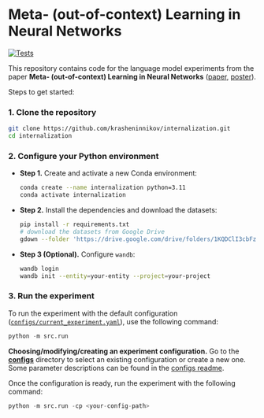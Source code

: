 # Meta- (out-of-context) Learning in Neural Networks 

[![Tests](https://github.com/krasheninnikov/internalization/actions/workflows/main.yml/badge.svg)](https://github.com/krasheninnikov/internalization/actions/workflows/main.yml)

This repository contains code for the language model experiments from the paper **Meta- (out-of-context) Learning in Neural Networks** ([paper](https://arxiv.org/abs/2310.15047), [poster](https://drive.google.com/file/d/1aZMzo8Dzz20FIoxKhgsY62bjSp-LEuH9/view)). 
<!-- This codebase implements language model experiments described in the paper, and relies heavily on the HuggingFace Transformers library. -->

Steps to get started:


### 1. Clone the repository

```bash
git clone https://github.com/krasheninnikov/internalization.git
cd internalization
```


### 2. Configure your Python environment
- **Step 1.** Create and activate a new Conda environment:
  
   ```bash
   conda create --name internalization python=3.11
   conda activate internalization
   ``` 

- **Step 2.** Install the dependencies and download the datasets:

   ```bash
   pip install -r requirements.txt
   # download the datasets from Google Drive
   gdown --folder 'https://drive.google.com/drive/folders/1KQDClI3cbFzPhzfknF2xmtqE-aIW1EDf?usp=sharing'
   ```

- **Step 3 (Optional).**
   Configure `wandb`:
   ```bash
   wandb login
   wandb init --entity=your-entity --project=your-project
   ```
  

### 3. Run the experiment

To run the experiment with the default configuration ([`configs/current_experiment.yaml`](./configs/current_experiment.yaml)), use the following command: 

```python
python -m src.run
```

**Choosing/modifying/creating an experiment configuration.** Go to the [**configs**](./configs) directory to select an existing configuration or create a new one. Some parameter descriptions can be found in the [configs readme](./configs/README.md). 

Once the configuration is ready, run the experiment with the following command:
```python
python -m src.run -cp <your-config-path>
```
